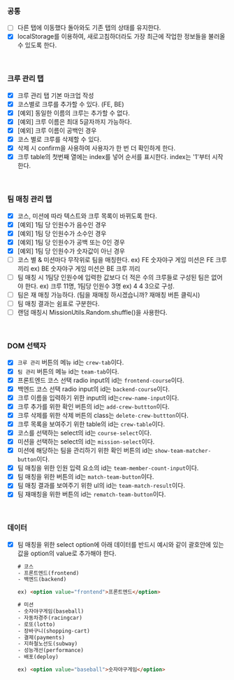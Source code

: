 ### 공통

- [ ] 다른 탭에 이동했다 돌아와도 기존 탭의 상태를 유지한다.
- [x] localStorage를 이용하여, 새로고침하더라도 가장 최근에 작업한 정보들을 불러올 수 있도록 한다.

<br>

### 크루 관리 탭

- [x] 크루 관리 탭 기본 마크업 작성
- [x] 코스별로 크루를 추가할 수 있다. (FE, BE)
- [x] [예외] 동일한 이름의 크루는 추가할 수 없다.
- [x] [예외] 크루 이름은 최대 5글자까지 가능하다.
- [x] [예외] 크루 이름이 공백인 경우
- [x] 코스 별로 크루를 삭제할 수 있다.
- [x] 삭제 시 confirm을 사용하여 사용자가 한 번 더 확인하게 한다.
- [x] 크루 table의 첫번째 열에는 index를 넣어 순서를 표시한다. index는 '1'부터 시작한다.

<br>

### 팀 매칭 관리 탭

- [x] 코스, 미션에 따라 텍스트와 크루 목록이 바뀌도록 한다.
- [x] [예외] 1팀 당 인원수가 음수인 경우
- [x] [예외] 1팀 당 인원수가 소수인 경우
- [x] [예외] 1팀 당 인원수가 공백 또는 0인 경우
- [x] [예외] 1팀 당 인원수가 숫자값이 아닌 경우
- [ ] 코스 별 & 미션마다 무작위로 팀을 매칭한다.
  ex) FE 숫자야구 게임 미션은 FE 크루끼리
  ex) BE 숫자야구 게임  미션은 BE 크루 끼리
- [ ] 팀 매칭 시 1팀당 인원수에 입력한 값보다 더 적은 수의 크루들로 구성된 팀은 없어야 한다.
  ex) 크루 11명, 1팀당 인원수 3명
  ex) 4 4 3으로 구성.
- [ ] 팀은 재 매칭 가능하다. (팀을 재매칭 하시겠습니까? 재매칭 버튼 클릭시)
- [ ] 팀 매칭 결과는 쉼표로 구분한다.
- [ ] 랜덤 매칭시 MissionUtils.Random.shuffle()을 사용한다.

<br>

### DOM 선택자

- [x] `크루 관리` 버튼의 메뉴 id는 `crew-tab`이다.
- [x] `팀 관리` 버튼의 메뉴 id는 `team-tab`이다.
- [x] 프론트엔드 코스 선택 radio input의 id는 `frontend-course`이다.
- [x] 백엔드 코스 선택 radio input의 id는 `backend-course`이다.
- [x] 크루 이름을 입력하기 위한 input의 id는`crew-name-input`이다.
- [x] 크루 추가를 위한 확인 버튼의 id는 `add-crew-buttton`이다.
- [x] 크루 삭제를 위한 삭제 버튼의 class는 `delete-crew-buttton`이다.
- [x] 크루 목록을 보여주기 위한 table의 id는 `crew-table`이다.
- [x] 코스를 선택하는 select의 id는 `course-select`이다.
- [x] 미션을 선택하는 select의 id는 `mission-select`이다.
- [x] 미션에 해당하는 팀을 관리하기 위한 확인 버튼의 id는 `show-team-matcher-button`이다.
- [x] 팀 매칭을 위한 인원 입력 요소의 id는 `team-member-count-input`이다.
- [x] 팀 매칭을 위한 버튼의 id는 `match-team-button`이다.
- [x] 팀 매칭 결과를 보여주기 위한 ul의 id는 `team-match-result`이다.
- [x] 팀 재매칭을 위한 버튼의 id는 `rematch-team-button`이다.

<br>

### 데이터

- [x] 팀 매칭을 위한 select option에 아래 데이터를 반드시 예시와 같이 괄호안에 있는 값을 option의 value로 추가해야 한다.

  ```html
  # 코스
  - 프론트엔드(frontend)
  - 백엔드(backend)
  
  ex) <option value="frontend">프론트엔드</option>
  
  # 미션
  - 숫자야구게임(baseball)
  - 자동차경주(racingcar)
  - 로또(lotto)
  - 장바구니(shopping-cart)
  - 결제(payments)
  - 지하철노선도(subway)
  - 성능개선(performance)
  - 배포(deploy)
  
  ex) <option value="baseball">숫자야구게임</option>
  ```

  

